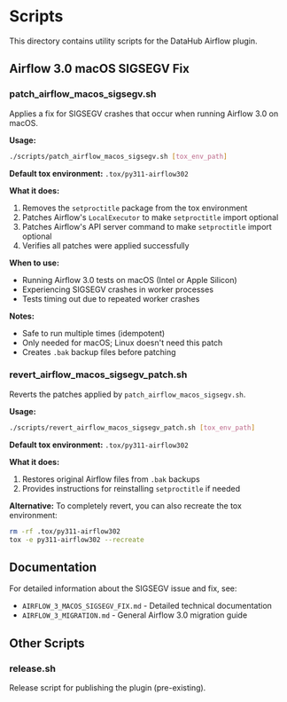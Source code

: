 # Scripts

This directory contains utility scripts for the DataHub Airflow plugin.

## Airflow 3.0 macOS SIGSEGV Fix

### patch_airflow_macos_sigsegv.sh

Applies a fix for SIGSEGV crashes that occur when running Airflow 3.0 on macOS.

**Usage:**
```bash
./scripts/patch_airflow_macos_sigsegv.sh [tox_env_path]
```

**Default tox environment:** `.tox/py311-airflow302`

**What it does:**
1. Removes the `setproctitle` package from the tox environment
2. Patches Airflow's `LocalExecutor` to make `setproctitle` import optional
3. Patches Airflow's API server command to make `setproctitle` import optional
4. Verifies all patches were applied successfully

**When to use:**
- Running Airflow 3.0 tests on macOS (Intel or Apple Silicon)
- Experiencing SIGSEGV crashes in worker processes
- Tests timing out due to repeated worker crashes

**Notes:**
- Safe to run multiple times (idempotent)
- Only needed for macOS; Linux doesn't need this patch
- Creates `.bak` backup files before patching

### revert_airflow_macos_sigsegv_patch.sh

Reverts the patches applied by `patch_airflow_macos_sigsegv.sh`.

**Usage:**
```bash
./scripts/revert_airflow_macos_sigsegv_patch.sh [tox_env_path]
```

**Default tox environment:** `.tox/py311-airflow302`

**What it does:**
1. Restores original Airflow files from `.bak` backups
2. Provides instructions for reinstalling `setproctitle` if needed

**Alternative:**
To completely revert, you can also recreate the tox environment:
```bash
rm -rf .tox/py311-airflow302
tox -e py311-airflow302 --recreate
```

## Documentation

For detailed information about the SIGSEGV issue and fix, see:
- `AIRFLOW_3_MACOS_SIGSEGV_FIX.md` - Detailed technical documentation
- `AIRFLOW_3_MIGRATION.md` - General Airflow 3.0 migration guide

## Other Scripts

### release.sh

Release script for publishing the plugin (pre-existing).